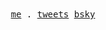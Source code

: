 <div align="center">
  <samp>
    <a href="https://enaut.dev/">me</a> .
    <a href="https://twitter.com/0xGorri">tweets</a>
    <a href="https://bsky.app/profile/enaut.bsky.social">bsky</a>
  </samp>
</div>
